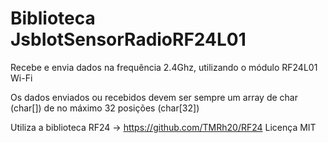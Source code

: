 # Biblioteca JsbIotSensorRadioRF24L01
Recebe e envia dados na frequência 2.4Ghz, utilizando o módulo
RF24L01 Wi-Fi

Os dados enviados ou recebidos devem ser sempre um array de char (char[]) de no
máximo 32 posições (char[32])


Utiliza a biblioteca RF24 -> https://github.com/TMRh20/RF24
Licença MIT
